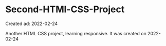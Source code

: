 # Second-HTMl-CSS-Project
Created ad: 2022-02-24


Another HTML CSS project, learning responsive. 
It was created on 2022-02-24
